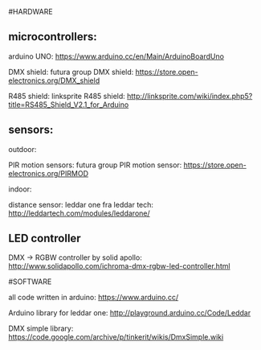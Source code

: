 #HARDWARE

## microcontrollers:

arduino UNO: https://www.arduino.cc/en/Main/ArduinoBoardUno

DMX shield: futura group DMX shield: https://store.open-electronics.org/DMX_shield

R485 shield: linksprite R485 shield: http://linksprite.com/wiki/index.php5?title=RS485_Shield_V2.1_for_Arduino

## sensors:

outdoor:

PIR motion sensors: futura group PIR motion sensor: https://store.open-electronics.org/PIRMOD

indoor:

distance sensor: leddar one fra leddar tech: http://leddartech.com/modules/leddarone/

## LED controller

DMX -> RGBW controller by solid apollo: http://www.solidapollo.com/ichroma-dmx-rgbw-led-controller.html

#SOFTWARE

all code written in arduino: https://www.arduino.cc/

Arduino library for leddar one: http://playground.arduino.cc/Code/Leddar

DMX simple library: https://code.google.com/archive/p/tinkerit/wikis/DmxSimple.wiki